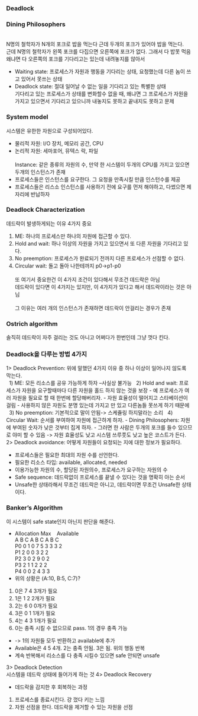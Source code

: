 ### Deadlock
### Dining Philosophers
<br>N명의 철학자가 N개의 포크로 밥을 먹는다 근데 두개의 포크가 있어야 밥을 먹는다.
<br>근데 N명의 철학자가 왼쪽 포크를 다집으면 오른쪽에 포크가 없다. 그래서 다 밥못 먹음
<br>왜냐면 다 오른쪽의 포크를 기다리고는 있는데 내려놓지를 않아서
* Waiting state: 프로세스가 자원과 행동을 기다리는 상태, 요청했는데 다른 놈이 쓰고 있어서 못쓰는 상태
* Deadlock state: 절대 일어날 수 없는 일을 기다리고 있는 특별한 상태
<br>기다리고 있는 프로세스가 상태를 변화할수 없을 때, 왜냐면 그 프로세스가 자원을 가지고 있으면서 기다리고 있으니까 내놓지도 못하고 끝내지도 못하고 문제

### System model
시스템은 유한한 자원으로 구성되어있다.
* 물리적 자원: I/O 장치, 메모리 공간, CPU
* 논리적 자원: 세마포어, 뮤텍스 락, 파일
<br><br>Instance: 같은 종류의 자원의 수, 만약 한 시스템이 두개의 CPU를 가지고 있으면 두개의 인스턴스가 존재
* 프로세스들은 인스턴스를 요구한다. 그 요청을 만족시킬 만큼 인스턴수를 제공
* 프로세스들은 리스소 인스턴스를 사용하기 전에 요구를 먼저 해야하고, 다썼으면 제자리에 반납하자

### Deadlock Characterization
데드락이 발생하게되는 이유 4가지 중요
1. ME: 하나의 프로세스만 하나의 자원에 접근할 수 있다.
2. Hold and wait: 하나 이상의 자원을 가지고 있으면서 또 다른 자원을 기다리고 있다.
3. No preemption: 프로세스가 완료되기 전까지 다른 프로세스가 선점할 수 없다.
4. Circular wait: 돌고 돌아 나한테까지 p0->p1-p0\
<br>또 여기서 중요한건 이 4가지 조건이 있다해서 무조건 데드락은 아님
<br>데드락이 있다면 이 4가지는 있지만, 이 4가지가 있다고 해서 데드락이라는 것은 아님\
<br>그 이유는 여러 개의 인스턴스가 존재하면 데드락이 안걸리는 경우가 존재

### Ostrich algorithm
솔직히 데드락이 자주 걸리는 것도 아니고 어쩌다가 한번인데 그냥 껏다 킨다.

### Deadlock을 다루는 방법 4가지
1> Deadlock Prevention: 위에 말했던 4가지 이유 중 하나 이상이 일어나지 않도록 막는다.<br>
&nbsp;&nbsp;1) ME: 모든 리소스를 공유 가능하게 하자 –사실상 불가능
&nbsp;&nbsp;2) Hold and wait: 프로세스가 자원을 요구할때마다 다른 자원을 홀드 하지 않는 것을 보장
	- 예 프로세스가 여러 자원을 필요로 할 때 한번에 할당해버리자.
	- 자원 효율성이 떨어지고 스타베이션이 걸림
	- 사용하지 않은 자원도 분명 있는데 가지고 만 있고 다른놈들 못쓰게 하기 때문에
&nbsp;&nbsp;3) No preemption: 기본적으로 말이 안됨-> 스케쥴링 하지말라는 소리
&nbsp;&nbsp;4) Circular Wait: 순서를 부여하여 자원에 접근하게 하자.
	- Dining Philosophers: 자원에 부여된 숫자가 낮은 것부터 집게 하자.
	- 그러면 한 사람은 두개의 포크를 들수 있으므로 야미 할 수 있음
-> 자원 효율성도 낮고 시스템 쓰루풋도 낮고 높은 코스트가 든다.
2> Deadlock avoidance: 어떻게 자원들이 요청되는 지에 대한 정보가 필요하다.<br>
* 프로세스들은 필요한 최대의 자원 수를 선언한다.
* 필요한 리소스 타입: available, allocated, needed
* 이용가능한 자원의 수, 할당된 자원의수, 프로세스가 요구하는 자원의 수
* Safe sequence: 데드락없이 프로세스를 끝낼 수 있다는 것을 명확히 아는 순서
* Unsafe한 상태라해서 무조건 데드락은 아니고, 데드락이면 무조건 Unsafe한 상태이다.

### Banker’s Algorithm
이 시스템이 safe state인지 아닌지 판단을 해준다.
* Allocation   Max  &nbsp;&nbsp; Available<br>
A B C  A B C  A B C<br>
P0   0 1 0   7 5 3   3 3 2<br>
P1   2 0 0   3 2 2 <br>
P2   3 0 2   9 0 2 <br>
P3   2 1 1   2 2 2 <br>
P4   0 0 2   4 3 3 <br>
* 위의 상황은 (A:10, B:5, C:7)?
1. 0은 7 4 3개가 필요
2. 1은 1 2 2개가 필요
3. 2는 6 0 0개가 필요
4. 3은 0 1 1개가 필요
5. 4는 4 3 1개가 필요
6. 0는 충족 시킬 수 없으므로 pass. 1의 경우 충족 가능
* -> 1의 자원들 모두 반환하고 available에 추가
* Available은 4 5 4개. 2는 충족 안됨. 3은 됨. 위의 행동 반복
* 계속 반복해서 리소스를 다 충족 시킬수 있으면 safe 안되면 unsafe

3> Deadlock Detection<br>
시스템을 데드락 상태에 들어가게 하는 것
4> Deadlock Recovery<br>
* 데드락을 감지한 후 회복하는 과정
1) 프로세스를 종료시킨다. 걍 껐다 키는 느낌<br>
2) 자원 선점을 한다. 데드락을 제거할 수 있는 자원을 선점<br>
